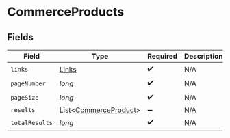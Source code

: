 # CommerceProducts


## Fields

| Field                                                           | Type                                                            | Required                                                        | Description                                                     |
| --------------------------------------------------------------- | --------------------------------------------------------------- | --------------------------------------------------------------- | --------------------------------------------------------------- |
| `links`                                                         | [Links](../../models/shared/Links.md)                           | :heavy_check_mark:                                              | N/A                                                             |
| `pageNumber`                                                    | *long*                                                          | :heavy_check_mark:                                              | N/A                                                             |
| `pageSize`                                                      | *long*                                                          | :heavy_check_mark:                                              | N/A                                                             |
| `results`                                                       | List<[CommerceProduct](../../models/shared/CommerceProduct.md)> | :heavy_minus_sign:                                              | N/A                                                             |
| `totalResults`                                                  | *long*                                                          | :heavy_check_mark:                                              | N/A                                                             |
